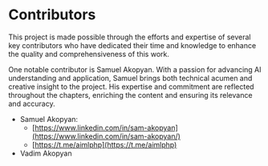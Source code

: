 # Contributors

This project is made possible through the efforts and expertise of several key contributors who have dedicated their time and knowledge to enhance the quality and comprehensiveness of this work.

One notable contributor is Samuel Akopyan. With a passion for advancing AI understanding and application, Samuel brings both technical acumen and creative insight to the project. His expertise and commitment are reflected throughout the chapters, enriching the content and ensuring its relevance and accuracy.

* Samuel Akopyan:
  * [https://www.linkedin.com/in/sam-akopyan](https://www.linkedin.com/in/sam-akopyan/)
  * [https://t.me/aimlphp](https://t.me/aimlphp)
* Vadim Akopyan
